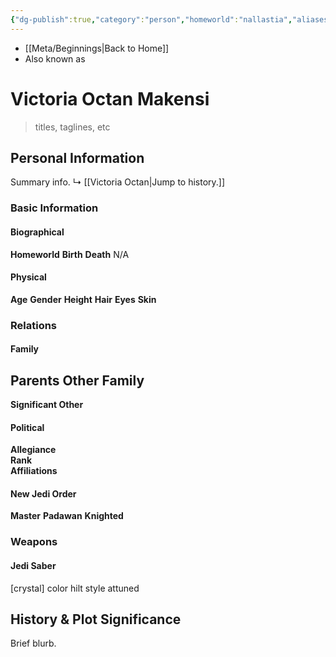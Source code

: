 ```yaml
---
{"dg-publish":true,"category":"person","homeworld":"nallastia","aliases":["Victoria Octan Makensi"],"tags":["newjediorder","jediknight","forcesensitive","unfinished"],"permalink":"/victoria-octan/","dgHomeLink":false,"dgPassFrontmatter":true}
---
```


- [[Meta/Beginnings|Back to Home]]
- Also known as 

# Victoria Octan Makensi
>titles, taglines, etc

## Personal Information
Summary info.
↳ [[Victoria Octan|Jump to history.]]

### Basic Information

#### Biographical
**Homeworld** 
**Birth** 
**Death** N/A

#### Physical
**Age** 
**Gender** 
**Height** 
**Hair** 
**Eyes** 
**Skin** 

### Relations

#### Family
**Parents** 
**Other Family**
- 

**Significant Other** 

#### Political
**Allegiance**  
**Rank**  
**Affiliations**  

#### New Jedi Order
**Master** 
**Padawan** 
**Knighted**  

### Weapons

#### Jedi Saber
[crystal] color hilt style attuned

## History & Plot Significance
Brief blurb.